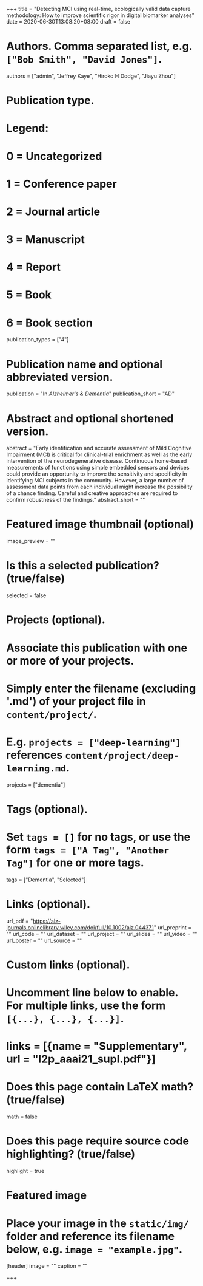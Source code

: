+++
title = "Detecting MCI using real-time, ecologically valid data capture methodology: How to improve scientific rigor in digital biomarker analyses"
date = 2020-06-30T13:08:20+08:00
draft = false

# Authors. Comma separated list, e.g. `["Bob Smith", "David Jones"]`.
authors = ["admin", "Jeffrey Kaye", "Hiroko H Dodge", "Jiayu Zhou"]

# Publication type.
# Legend:
# 0 = Uncategorized
# 1 = Conference paper
# 2 = Journal article
# 3 = Manuscript
# 4 = Report
# 5 = Book
# 6 = Book section
publication_types = ["4"]

# Publication name and optional abbreviated version.
publication = "In *Alzheimer's & Dementia*"
publication_short = "AD"

# Abstract and optional shortened version.
abstract = "Early identification and accurate assessment of Mild Cognitive Impairment (MCI) is critical for clinical-trial enrichment as well as the early intervention of the neurodegenerative disease. Continuous home-based measurements of functions using simple embedded sensors and devices could provide an opportunity to improve the sensitivity and specificity in identifying MCI subjects in the community. However, a large number of assessment data points from each individual might increase the possibility of a chance finding. Careful and creative approaches are required to confirm robustness of the findings."
abstract_short = ""

# Featured image thumbnail (optional)
image_preview = ""

# Is this a selected publication? (true/false)
selected = false

# Projects (optional).
#   Associate this publication with one or more of your projects.
#   Simply enter the filename (excluding '.md') of your project file in `content/project/`.
#   E.g. `projects = ["deep-learning"]` references `content/project/deep-learning.md`.
projects = ["dementia"]

# Tags (optional).
#   Set `tags = []` for no tags, or use the form `tags = ["A Tag", "Another Tag"]` for one or more tags.
tags = ["Dementia", "Selected"]

# Links (optional).
url_pdf = "https://alz-journals.onlinelibrary.wiley.com/doi/full/10.1002/alz.044371"
url_preprint = ""
url_code = ""
url_dataset = ""
url_project = ""
url_slides = ""
url_video = ""
url_poster = ""
url_source = ""

# Custom links (optional).
#   Uncomment line below to enable. For multiple links, use the form `[{...}, {...}, {...}]`.
# links = [{name = "Supplementary", url = "l2p_aaai21_supl.pdf"}]

# Does this page contain LaTeX math? (true/false)
math = false

# Does this page require source code highlighting? (true/false)
highlight = true

# Featured image
# Place your image in the `static/img/` folder and reference its filename below, e.g. `image = "example.jpg"`.
[header]
image = ""
caption = ""

+++
